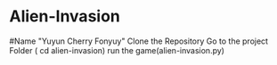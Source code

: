 # Alien-Invasion
#Name
"Yuyun Cherry Fonyuy"
Clone the Repository
Go to the project Folder ( cd alien-invasion)
run the game(alien-invasion.py)
